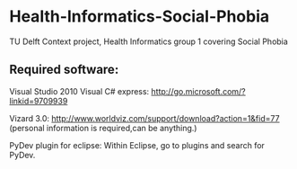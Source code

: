 Health-Informatics-Social-Phobia
================================

TU Delft Context project, Health Informatics group 1 covering Social Phobia

Required software:
-------
Visual Studio 2010 Visual C# express: http://go.microsoft.com/?linkid=9709939

Vizard 3.0: http://www.worldviz.com/support/download?action=1&fid=77 (personal information is required,can be anything.)

PyDev plugin for eclipse: Within Eclipse, go to plugins and search for PyDev.

